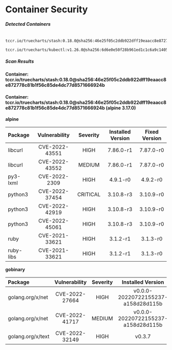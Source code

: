 # Container Security

##### Detected Containers

          tccr.io/truecharts/stash:0.18.0@sha256:46e25f05c2ddb922dff19eaacc8e872778c81b1f56c85de4dc77d8571666924b
          tccr.io/truecharts/kubectl:v1.26.0@sha256:6d6e0e50f28b961ed1c1c6a9c140553238641591fbdc9ac7c1a348636f78c552

##### Scan Results

**Container: tccr.io/truecharts/stash:0.18.0@sha256:46e25f05c2ddb922dff19eaacc8e872778c81b1f56c85de4dc77d8571666924b**

#### Container: tccr.io/truecharts/stash:0.18.0@sha256:46e25f05c2ddb922dff19eaacc8e872778c81b1f56c85de4dc77d8571666924b (alpine 3.17.0)
    

**alpine**

      
| Package         |    Vulnerability   |   Severity  |  Installed Version | Fixed Version |
|:----------------|:------------------:|:-----------:|:------------------:|:-------------:|
| libcurl         |    CVE-2022-43551   |   HIGH  |  7.86.0-r1 | 7.87.0-r0 |
| libcurl         |    CVE-2022-43552   |   MEDIUM  |  7.86.0-r1 | 7.87.0-r0 |
| py3-lxml         |    CVE-2022-2309   |   HIGH  |  4.9.1-r0 | 4.9.2-r0 |
| python3         |    CVE-2022-37454   |   CRITICAL  |  3.10.8-r3 | 3.10.9-r0 |
| python3         |    CVE-2022-42919   |   HIGH  |  3.10.8-r3 | 3.10.9-r0 |
| python3         |    CVE-2022-45061   |   HIGH  |  3.10.8-r3 | 3.10.9-r0 |
| ruby         |    CVE-2021-33621   |   HIGH  |  3.1.2-r1 | 3.1.3-r0 |
| ruby-libs         |    CVE-2021-33621   |   HIGH  |  3.1.2-r1 | 3.1.3-r0 |

**gobinary**

      
| Package         |    Vulnerability   |   Severity  |  Installed Version | Fixed Version |
|:----------------|:------------------:|:-----------:|:------------------:|:-------------:|
| golang.org/x/net         |    CVE-2022-27664   |   HIGH  |  v0.0.0-20220722155237-a158d28d115b | 0.0.0-20220906165146-f3363e06e74c |
| golang.org/x/net         |    CVE-2022-41717   |   MEDIUM  |  v0.0.0-20220722155237-a158d28d115b | 0.4.0 |
| golang.org/x/text         |    CVE-2022-32149   |   HIGH  |  v0.3.7 | 0.3.8 |

